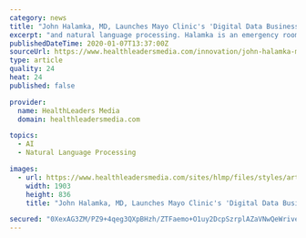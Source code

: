 ```yaml
---
category: news
title: "John Halamka, MD, Launches Mayo Clinic's 'Digital Data Business'"
excerpt: "and natural language processing. Halamka is an emergency room physician and technology expert, who developed his first healthcare application 40 years ago at age 17 and later helped launch a technology startup in the basement of a Palo Alto, California, home. He leaves behind a 20-year career as chief information officer at Beth Israel ..."
publishedDateTime: 2020-01-07T13:37:00Z
sourceUrl: https://www.healthleadersmedia.com/innovation/john-halamka-md-launches-mayo-clinics-digital-data-business
type: article
quality: 24
heat: 24
published: false

provider:
  name: HealthLeaders Media
  domain: healthleadersmedia.com

topics:
  - AI
  - Natural Language Processing

images:
  - url: https://www.healthleadersmedia.com/sites/hlmp/files/styles/article_banner/public/Mayo-120419-EdOnly-2732x1200-shutterstock_248972407_0.jpg?itok=mcLH4XJM
    width: 1903
    height: 836
    title: "John Halamka, MD, Launches Mayo Clinic's 'Digital Data Business'"

secured: "0XexAG3ZM/PZ9+4qeg3QXpBHzh/ZTFaemo+O1uy2DcpSzrplAZaVNwQeWriveQzxgOfJ/CfQdmttLfjaFX7D9fzpIS2G7Rno4ctJ+81jKfpsu08EIVd7yTDqrFzJhLkyZQyU/eDC9jAGnH9hOI22y5IkXTylA8AkfwaAOy0xcGmH8KjMlivMb62RYXRKF3dgYWi7qEFtuCxkRTZEorhJzOkK/SWj0WOHf+Cmgtc4riaYDdMyhJjQGfE0zm8qSuu0p607smyTnhUJY5+fwBsNEQ==;rHwD9KyoPIlks51T+R0mWQ=="
---
```


